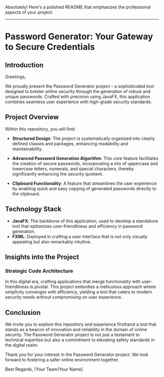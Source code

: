 Absolutely! Here's a polished README that emphasizes the professional aspects of your project:

---

# Password Generator: Your Gateway to Secure Credentials

## Introduction
Greetings,

We proudly present the Password Generator project – a sophisticated tool designed to bolster online security through the generation of robust and unique passwords. Crafted with precision using JavaFX, this application combines seamless user experience with high-grade security standards.

## Project Overview
Within this repository, you will find:

- **Structured Design**: The project is systematically organized into clearly defined classes and packages, enhancing readability and maintainability.
  
- **Advanced Password Generation Algorithm**: This core feature facilitates the creation of secure passwords, incorporating a mix of uppercase and lowercase letters, numerals, and special characters, thereby significantly enhancing the security quotient.
  
- **Clipboard Functionality**: A feature that streamlines the user experience by enabling quick and easy copying of generated passwords directly to the clipboard.

## Technology Stack
- **JavaFX**: The backbone of this application, used to develop a standalone tool that epitomizes user-friendliness and efficiency in password generation.
- **FXML**: Deployed in crafting a user interface that is not only visually appealing but also remarkably intuitive.

## Insights into the Project

### Strategic Code Architecture
In this digital era, crafting applications that merge functionality with user-friendliness is pivotal. This project embodies a meticulous approach where simplicity converges with efficiency, yielding a tool that caters to modern security needs without compromising on user experience.

## Conclusion
We invite you to explore this repository and experience firsthand a tool that stands as a beacon of innovation and reliability in the domain of online security. The Password Generator project is not just a testament to technical expertise but also a commitment to elevating safety standards in the digital realm.

Thank you for your interest in the Password Generator project. We look forward to fostering a safer online environment together.

Best Regards,
[Your Team/Your Name]
